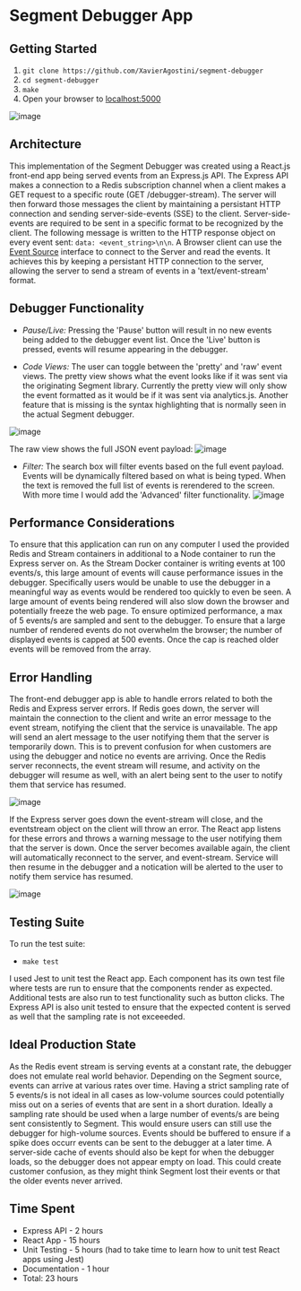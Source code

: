 # Segment Debugger App

## Getting Started

1. `git clone https://github.com/XavierAgostini/segment-debugger`
2. `cd segment-debugger`
3. `make`
4. Open your browser to [localhost:5000](http://localhost:5000)

![image](https://user-images.githubusercontent.com/7476817/45786389-1bbd4200-bc25-11e8-83a8-200ddee8c6d6.png)

## Architecture

This implementation of the Segment Debugger was created using a React.js front-end app being served events from an Express.js API. The Express API makes a connection to a Redis subscription channel when a client makes a GET request to a specific route (GET /debugger-stream). The server will then forward those messages the client by maintaining a persistant HTTP connection and sending server-side-events (SSE) to the client. Server-side-events are required to be sent in a specific format to be recognized by the client. The following message is written to the HTTP response object on every event sent: `data: <event_string>\n\n`. A Browser client can use the [Event Source](https://developer.mozilla.org/en-US/docs/Web/API/EventSource) interface to connect to the Server and read the events. It achieves this by keeping a persistant HTTP connection to the server, allowing the server to send a stream of events in a 'text/event-stream' format. 

## Debugger Functionality

- *Pause/Live:* Pressing the 'Pause' button will result in no new events being added to the debugger event list. Once the 'Live' button is pressed, events will resume appearing in the debugger.

- *Code Views:* The user can toggle between the 'pretty' and 'raw' event views. The pretty view shows what the event looks like if it was sent via the originating Segment library. Currently the pretty view will only show the event formatted as it would be if it was sent via analytics.js. Another feature that is missing is the syntax highlighting that is normally seen in the actual Segment debugger.

![image](https://user-images.githubusercontent.com/7476817/45786362-fdefdd00-bc24-11e8-94cd-f77d46ae7da7.png)

The raw view shows the full JSON event payload:
![image](https://user-images.githubusercontent.com/7476817/45786303-b9644180-bc24-11e8-950c-9072a6d91a37.png)

- *Filter:*  The search box will filter events based on the full event payload. Events will be dynamically filtered based on what is being typed. When the text is removed the full list of events is rerendered to the screen. With more time I would add the 'Advanced' filter functionality.
![image](https://user-images.githubusercontent.com/7476817/45786342-e4e72c00-bc24-11e8-8491-6fe98c8576bb.png)

## Performance Considerations

To ensure that this application can run on any computer I used the provided Redis and Stream containers in additional to a Node container to run the Express server on. As the Stream Docker container is writing events at 100 events/s, this large amount of events will cause performance issues in the debugger. Specifically users would be unable to use the debugger in a meaningful way as events would be rendered too quickly to even be seen. A large amount of events being rendered will also slow down the browser and potentially freeze the web page. To ensure optimized performance, a max of 5 events/s are sampled and sent to the debugger. To ensure that a large number of rendered events do not overwhelm the browser; the number of displayed events is capped at 500 events. Once the cap is reached older events will be removed from the array.

## Error Handling

The front-end debugger app is able to handle errors related to both the Redis and Express server errors. If Redis goes down, the server will maintain the connection to the client and write an error message to the event stream, notifying the client that the service is unavailable. The app will send an alert message to the user notifying them that the server is temporarily down. This is to prevent confusion for when customers are using the debugger and notice no events are arriving. Once the Redis server reconnects, the event stream will resume, and activity on the debugger will resume as well, with an alert being sent to the user to notify them that service has resumed. 


![image](https://user-images.githubusercontent.com/7476817/45731940-df3f0700-bb8e-11e8-8a5d-e68e08c9a26b.png)

If the Express server goes down the event-stream will close, and the eventstream object on the client will throw an error. The React app listens for these errors and throws a warning message to the user notifying them that the server is down. Once the server becomes available again, the client will automatically reconnect to the server, and event-stream. Service will then resume in the debugger and a notication will be alerted to the user to notify them service has resumed. 

![image](https://user-images.githubusercontent.com/7476817/45732056-72783c80-bb8f-11e8-83ce-6bd956497659.png)

## Testing Suite

To run the test suite:

- `make test`

I used Jest to unit test the React app. Each component has its own test file where tests are run to ensure that the components render as expected. Additional tests are also run to test functionality such as button clicks. The Express API is also unit tested to ensure that the expected content is served as well that the sampling rate is not exceeeded.

## Ideal Production State

As the Redis event stream is serving events at a constant rate, the debugger does not emulate real world behavior. Depending on the Segment source, events can arrive at various rates over time. Having a strict sampling rate of 5 events/s is not ideal in all cases as low-volume sources could potentially miss out on a series of events that are sent in a short duration. Ideally a sampling rate should be used when a large number of events/s are being sent consistently to Segment. This would ensure users can still use the debugger for high-volume sources. Events should be buffered to ensure if a spike does occurr events can be sent to the debugger at a later time. A server-side cache of events should also be kept for when the debugger loads, so the debugger does not appear empty on load. This could create customer confusion, as they might think Segment lost their events or that the older events never arrived.

## Time Spent
- Express API - 2 hours
- React App - 15 hours
- Unit Testing - 5 hours (had to take time to learn how to unit test React apps using Jest)
- Documentation - 1 hour
- Total: 23 hours

